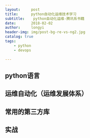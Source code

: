 ```yaml
---
layout:     post
title:      python自动化运维技术学习
subtitle:    python自动化运维-腾讯系书籍
date:       2018-02-02
author:     longyi
header-img: img/post-bg-re-vs-ng2.jpg
catalog: true
tags:
    - python
    - devops
    
---
```


## python语言

## 运维自动化（运维发展体系）

## 常用的第三方库

## 实战







